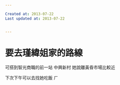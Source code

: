 ```yaml
---

Created at: 2013-07-22
Last updated at: 2013-07-22


---
```


# 要去瑾緯姐家的路線


可搭到智光商職的前一站 中興新村
她說離黃昏市場比較近

下次下午可以去找她吃飯 ㄏ

